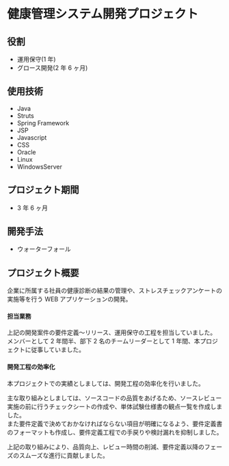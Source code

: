 # 健康管理システム開発プロジェクト

## 役割

- 運用保守(1 年)
- グロース開発(2 年 6 ヶ月)

## 使用技術

- Java
- Struts
- Spring Framework
- JSP
- Javascript
- CSS
- Oracle
- Linux
- WindowsServer

## プロジェクト期間

- 3 年 6 ヶ月

## 開発手法

- ウォーターフォール

## プロジェクト概要

企業に所属する社員の健康診断の結果の管理や、ストレスチェックアンケートの実施等を行う WEB アプリケーションの開発。

#### 担当業務

上記の開発案件の要件定義～リリース、運用保守の工程を担当していました。  
メンバーとして 2 年間半、部下 2 名のチームリーダーとして 1 年間、本プロジェクトに従事していました。

#### 開発工程の効率化

本プロジェクトでの実績としましては、開発工程の効率化を行いました。

主な取り組みとしましては、ソースコードの品質をあげるため、ソースレビュー実施の前に行うチェックシートの作成や、単体試験仕様書の観点一覧を作成しました。  
また要件定義で決めておかなければならない項目が明確になるよう、要件定義書のフォーマットも作成し、要件定義工程での手戻りや検討漏れを抑制しました。

上記の取り組みにより、品質向上、レビュー時間の削減、要件定義以降のフェーズのスムーズな進行に貢献しました。
